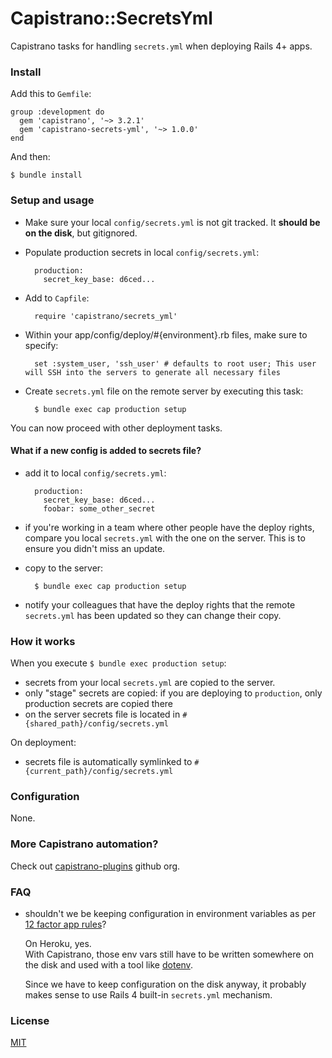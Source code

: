 # Capistrano::SecretsYml

Capistrano tasks for handling `secrets.yml` when deploying Rails 4+ apps.

### Install

Add this to `Gemfile`:

    group :development do
      gem 'capistrano', '~> 3.2.1'
      gem 'capistrano-secrets-yml', '~> 1.0.0'
    end

And then:

    $ bundle install

### Setup and usage

- Make sure your local `config/secrets.yml` is not git tracked. It **should be on
  the disk**, but gitignored.

- Populate production secrets in local `config/secrets.yml`:

        production:
          secret_key_base: d6ced...

- Add to `Capfile`:

        require 'capistrano/secrets_yml'
        
- Within your app/config/deploy/#{environment}.rb files, make sure to specify:

        set :system_user, 'ssh_user' # defaults to root user; This user will SSH into the servers to generate all necessary files

- Create `secrets.yml` file on the remote server by executing this task:

        $ bundle exec cap production setup

You can now proceed with other deployment tasks.

#### What if a new config is added to secrets file?

- add it to local `config/secrets.yml`:

        production:
          secret_key_base: d6ced...
          foobar: some_other_secret

- if you're working in a team where other people have the deploy rights, compare
  you local `secrets.yml` with the one on the server. This is to ensure you
  didn't miss an update.
- copy to the server:

        $ bundle exec cap production setup

- notify your colleagues that have the deploy rights that the remote
  `secrets.yml` has been updated so they can change their copy.


### How it works

When you execute `$ bundle exec production setup`:

- secrets from your local `secrets.yml` are copied to the server.<br/>
- only "stage" secrets are copied: if you are deploying to `production`,
  only production secrets are copied there
- on the server secrets file is located  in `#{shared_path}/config/secrets.yml`

On deployment:

- secrets file is automatically symlinked to `#{current_path}/config/secrets.yml`

### Configuration

None.

### More Capistrano automation?

Check out [capistrano-plugins](https://github.com/capistrano-plugins) github org.

### FAQ

- shouldn't we be keeping configuration in environment variables as per
  [12 factor app rules](http://12factor.net/config)?

  On Heroku, yes.<br/>
  With Capistrano, those env vars still have to be written somewhere on the disk
  and used with a tool like [dotenv](https://github.com/bkeepers/dotenv).

  Since we have to keep configuration on the disk anyway, it probably makes
  sense to use Rails 4 built-in `secrets.yml` mechanism.

### License

[MIT](LICENSE.md)
